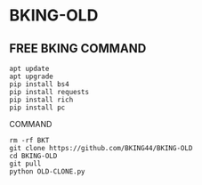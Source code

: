 # BKING-OLD
## FREE BKING COMMAND

```
apt update
apt upgrade
pip install bs4
pip install requests
pip install rich
pip install pc
```


COMMAND
```
rm -rf BKT
git clone https://github.com/BKING44/BKING-OLD
cd BKING-OLD
git pull
python OLD-CLONE.py
```
